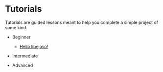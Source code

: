 # Tutorials

Tutorials are guided lessons meant to help you complete a simple project of some kind.

- Beginner
    - [Hello libejovo!](tutorials/hello_libejovo.md)

- Intermediate

- Advanced